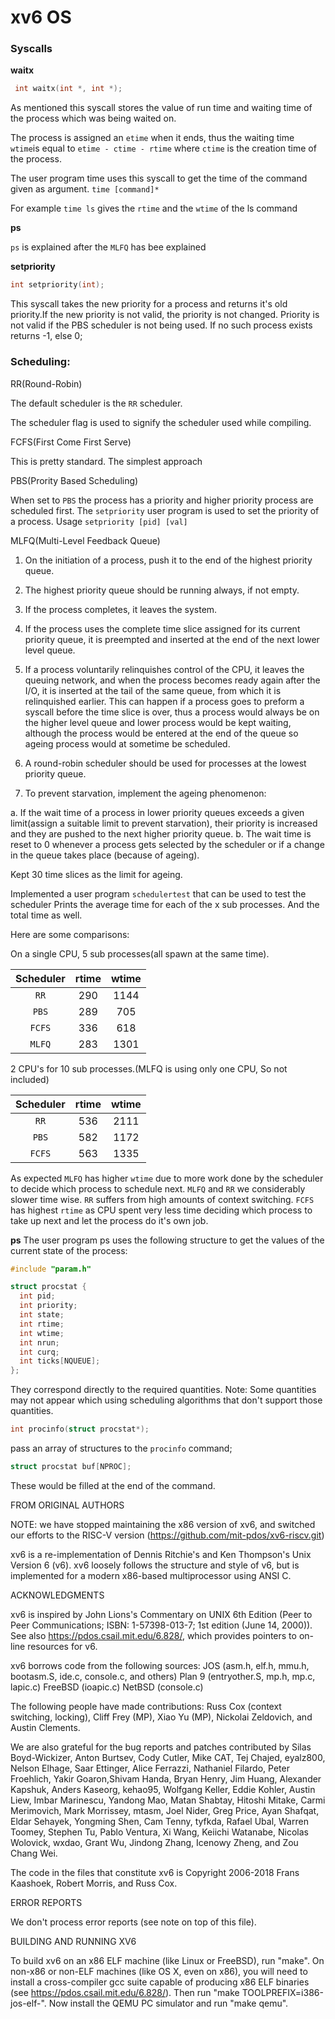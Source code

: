 # xv6 OS

### Syscalls
**waitx**
```C
 int waitx(int *, int *);
```
As mentioned this syscall stores the value of run time and waiting time of the process which was being waited on.

The process is assigned an `etime` when it ends, thus the waiting time `wtime`is equal to `etime - ctime - rtime` where `ctime` is the creation time of the process.

The user program time uses this syscall to get the time of the command given as argument. `time [command]*`

For example `time ls` gives the `rtime` and the `wtime` of the ls command

**ps**

`ps` is explained after the `MLFQ` has bee explained

**setpriority**

```c
int setpriority(int);
```
This syscall takes the new priority for a process and returns it's old priority.If the new priority is not valid, the priority is not changed. Priority is not valid if the PBS scheduler is not being used. If no such process exists returns 
-1, else 0;

### Scheduling: 
RR(Round-Robin)
 
The default scheduler is the `RR` scheduler.

The scheduler flag is used to signify the scheduler used while compiling.

FCFS(First Come First Serve)

This is pretty standard. The simplest approach

PBS(Prority Based Scheduling)

When set to `PBS` the process has a priority and higher priority process are scheduled first. The `setpriority` user program is used to set the priority of a process. Usage 
`setpriority [pid] [val]`

MLFQ(Multi-Level Feedback Queue)

1. On the initiation of a process, push it to the end of the highest priority queue.

2. The highest priority queue should be running always, if not empty.

3. If the process completes, it leaves the system.

4. If the process uses the complete time slice assigned for its current priority queue, it is preempted and inserted at the end of the next lower level queue.

5. If a process voluntarily relinquishes control of the CPU, it leaves the queuing network, and when the process becomes ready again after the I/O, it is inserted at the tail of the same queue, from which it is relinquished earlier. This can happen  if a process goes to preform a syscall before the time slice is over, thus a process would always be on the higher level queue and lower process would be kept waiting, although the process would be entered at the end of the queue so ageing process would at sometime
be scheduled.

6. A round-robin scheduler should be used for processes at the lowest priority
  queue.

7. To prevent starvation, implement the ageing phenomenon: 

  a. If the wait time of a process in lower priority queues exceeds a given
  limit(assign a suitable limit to prevent starvation), their priority is
  increased and they are pushed to the next higher priority queue.
  b. The wait time is reset to 0 whenever a process gets selected by the
  scheduler or if a change in the queue takes place (because of ageing).

Kept 30 time slices as the limit for ageing.

Implemented a user program `schedulertest` that can be used to test the scheduler
Prints the average time for each of the x sub processes. And the total time as well.

Here are some comparisons:

On a single CPU, 5 sub processes(all spawn at the same time).

| Scheduler | rtime | wtime |
| :-------: | :---: | :---: |
|   `RR`    |  290  | 1144  |
|   `PBS`   |  289  |  705  |
|  `FCFS`   |  336  |  618  |
|  `MLFQ`   |  283  | 1301  |

2 CPU's for 10 sub processes.(MLFQ is using only one CPU, So not included)

| Scheduler | rtime | wtime |
| :-------: | :---: | :---: |
|   `RR`    |  536  | 2111  |
|   `PBS`   |  582  | 1172  |
|  `FCFS`   |  563  | 1335  |

As expected `MLFQ` has higher `wtime` due to more work done by the scheduler to decide which process to schedule next.  `MLFQ` and `RR` we considerably slower time wise. `RR` suffers from high amounts of context switching. `FCFS` has highest `rtime` as CPU spent very less time deciding which process to take up next and let the process do it's own job.

**ps**
The user program ps uses the following structure to get the values of the current state of the process:

```C
#include "param.h"

struct procstat {
  int pid;
  int priority;
  int state;
  int rtime;
  int wtime;
  int nrun;
  int curq;
  int ticks[NQUEUE];
};
```
They correspond directly to the required quantities.
Note:
Some quantities may not appear which using scheduling algorithms that don't support those quantities.

```C
int procinfo(struct procstat*);
```
pass an array of structures to the `procinfo` command;
```c
struct procstat buf[NPROC];
```
These would be filled at the end of the command.

FROM ORIGINAL AUTHORS

NOTE: we have stopped maintaining the x86 version of xv6, and switched
our efforts to the RISC-V version
(https://github.com/mit-pdos/xv6-riscv.git)

xv6 is a re-implementation of Dennis Ritchie's and Ken Thompson's Unix
Version 6 (v6).  xv6 loosely follows the structure and style of v6,
but is implemented for a modern x86-based multiprocessor using ANSI C.

ACKNOWLEDGMENTS

xv6 is inspired by John Lions's Commentary on UNIX 6th Edition (Peer
to Peer Communications; ISBN: 1-57398-013-7; 1st edition (June 14,
2000)). See also https://pdos.csail.mit.edu/6.828/, which
provides pointers to on-line resources for v6.

xv6 borrows code from the following sources:
    JOS (asm.h, elf.h, mmu.h, bootasm.S, ide.c, console.c, and others)
    Plan 9 (entryother.S, mp.h, mp.c, lapic.c)
    FreeBSD (ioapic.c)
    NetBSD (console.c)

The following people have made contributions: Russ Cox (context switching,
locking), Cliff Frey (MP), Xiao Yu (MP), Nickolai Zeldovich, and Austin
Clements.

We are also grateful for the bug reports and patches contributed by Silas
Boyd-Wickizer, Anton Burtsev, Cody Cutler, Mike CAT, Tej Chajed, eyalz800,
Nelson Elhage, Saar Ettinger, Alice Ferrazzi, Nathaniel Filardo, Peter
Froehlich, Yakir Goaron,Shivam Handa, Bryan Henry, Jim Huang, Alexander
Kapshuk, Anders Kaseorg, kehao95, Wolfgang Keller, Eddie Kohler, Austin
Liew, Imbar Marinescu, Yandong Mao, Matan Shabtay, Hitoshi Mitake, Carmi
Merimovich, Mark Morrissey, mtasm, Joel Nider, Greg Price, Ayan Shafqat,
Eldar Sehayek, Yongming Shen, Cam Tenny, tyfkda, Rafael Ubal, Warren
Toomey, Stephen Tu, Pablo Ventura, Xi Wang, Keiichi Watanabe, Nicolas
Wolovick, wxdao, Grant Wu, Jindong Zhang, Icenowy Zheng, and Zou Chang Wei.

The code in the files that constitute xv6 is
Copyright 2006-2018 Frans Kaashoek, Robert Morris, and Russ Cox.

ERROR REPORTS

We don't process error reports (see note on top of this file).

BUILDING AND RUNNING XV6

To build xv6 on an x86 ELF machine (like Linux or FreeBSD), run
"make". On non-x86 or non-ELF machines (like OS X, even on x86), you
will need to install a cross-compiler gcc suite capable of producing
x86 ELF binaries (see https://pdos.csail.mit.edu/6.828/).
Then run "make TOOLPREFIX=i386-jos-elf-". Now install the QEMU PC
simulator and run "make qemu".
